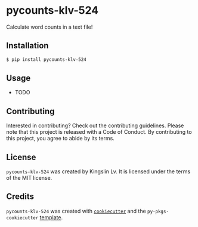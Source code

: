 # pycounts-klv-524

Calculate word counts in a text file!

## Installation

```bash
$ pip install pycounts-klv-524
```

## Usage

- TODO

## Contributing

Interested in contributing? Check out the contributing guidelines. Please note that this project is released with a Code of Conduct. By contributing to this project, you agree to abide by its terms.

## License

`pycounts-klv-524` was created by Kingslin Lv. It is licensed under the terms of the MIT license.

## Credits

`pycounts-klv-524` was created with [`cookiecutter`](https://cookiecutter.readthedocs.io/en/latest/) and the `py-pkgs-cookiecutter` [template](https://github.com/py-pkgs/py-pkgs-cookiecutter).
